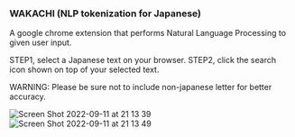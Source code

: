 ### WAKACHI (NLP tokenization for Japanese)
A google chrome extension that performs Natural Language Processing to given user input.

STEP1, select a Japanese text on your browser.
STEP2, click the search icon shown on top of your selected text.

WARNING: Please be sure not to include non-japanese letter for better accuracy.

![Screen Shot 2022-09-11 at 21 13 39](https://user-images.githubusercontent.com/64245507/189753724-4c5c3f6d-57ea-48ff-89e3-f951d6ab28de.png)
![Screen Shot 2022-09-11 at 21 13 49](https://user-images.githubusercontent.com/64245507/189753734-9dcd2f6d-9336-4431-8316-4ba1cee986a5.png)

